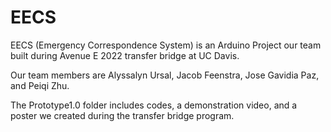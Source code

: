 # EECS
EECS (Emergency Correspondence System) is an Arduino Project our team built during Avenue E 2022 transfer bridge at UC Davis.

Our team members are Alyssalyn Ursal, Jacob Feenstra, Jose Gavidia Paz, and Peiqi Zhu.

The Prototype1.0 folder includes codes, a demonstration video, and a poster we created during the transfer bridge program.
